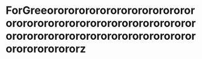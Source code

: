 # ForGreeorororororororororororororororororororororororororororororororororororororororororororororororororororororororororz